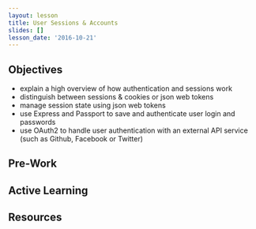 ```yaml
---
layout: lesson
title: User Sessions & Accounts
slides: []
lesson_date: '2016-10-21'
---
```


## Objectives

- explain a high overview of how authentication and sessions work
- distinguish between sessions & cookies or json web tokens
- manage session state using json web tokens
- use Express and Passport to save and authenticate user login and passwords
- use OAuth2 to handle user authentication with an external API service (such as Github, Facebook or Twitter)

## Pre-Work

## Active Learning

## Resources
